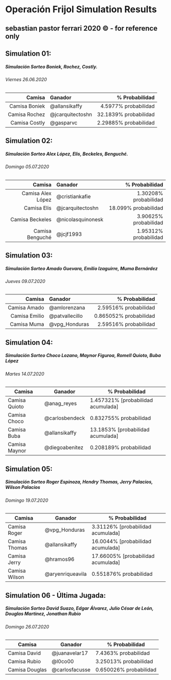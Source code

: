 # Operación Frijol Simulation Results
## sebastian pastor ferrari 2020 © - for reference only

## Simulation 01:
##### Simulación Sorteo Boniek, Rochez, Costly.
###### Viernes 26.06.2020

| Camisa | Ganador | % Probabilidad |
| ------:|:------- | --------------:|
Camisa Boniek | @allansikaffy | 4.5977% probabilidad |
Camisa Rochez | @jcarquitectoshn | 32.1839% probabilidad |
Camisa Costly | @gasparvc | 2.29885% probabilidad |

## Simulation 02:
##### Simulación Sorteo Alex López, Elis, Beckeles, Benguché.
###### Domingo 05.07.2020

|            Camisa | Ganador           |        % Probabilidad |
| -----------------:|:----------------- | ---------------------:|
| Camisa Alex López | @cristiankafie    | 1.30208% probabilidad |
|       Camisa Elis | @jcarquitectoshn  |  18.099% probabilidad |
|   Camisa Beckeles | @nicolasquinonesk | 3.90625% probabilidad |
|   Camisa Benguché | @jcjf1993         | 1.95312% probabilidad |

## Simulation 03:
##### Simulación Sorteo Amado Guevara, Emilio Izaguirre, Muma Bernárdez
###### Jueves 09.07.2020

|        Camisa | Ganador        |         % Probabilidad |
| -------------:|:-------------- | ----------------------:|
|  Camisa Amado | @amlorenzana   |  2.59516% probabilidad |
| Camisa Emilio | @patvallecillo | 0.865052% probabilidad |
|   Camisa Muma | @vpg_Honduras  |  2.59516% probabilidad |

## Simulation 04:
##### Simulación Sorteo Choco Lozano, Maynor Figuroa, Romell Quioto, Buba López
###### Martes 14.07.2020

| Camisa         | Ganador        | % Probabilidad                     |
| -------------- | -------------- | ---------------------------------- |
| Camisa  Quioto | @anag_reyes    | 1.457321% [probabilidad acumulada] |
| Camisa Choco   | @carlosbendeck | 0.832755% probabilidad             |
| Camisa Buba    | @allansikaffy  | 13.1853% [probabilidad acumulada]  |
| Camisa Maynor  | @diegoabenitez | 0.208189% probabilidad             |

## Simulation 05:
##### Simulación Sorteo Roger Espinoza, Hendry Thomas, Jerry Palacios, Wilson Palacios
###### Domingo 19.07.2020

| Camisa        | Ganador       | % Probabilidad                     |
| ------------- | ------------- | ---------------------------------- |
| Camisa Roger  | @vpg_Honduras | 3.31126% [probabilidad acumulada]  |
| Camisa Thomas | @allansikaffy | 16.0044% [probabilidad acumulada]  |
| Camisa Jerry  | @hramos96     | 17.66005% [probabilidad acumulada] |
| Camisa Wilson | @aryenriqueavila|0.551876% probabilidad            |

## Simulation 06 - Última Jugada:
##### Simulación Sorteo David Suazo, Edgar Álvarez, Julio César de León, Douglas Martinez, Jonathan Rubio
###### Domingo 26.07.2020

| Camisa         | Ganador        | % Probabilidad        |
| -------------- | -------------- | --------------------- |
| Camisa David   | @juanavelar17  | 7.4363% probabilidad  |
| Camisa Rubio   | @l0co00        | 3.25013% probabilidad |
| Camisa Douglas | @carlosfacusse | 0.650026% probabilidad|
